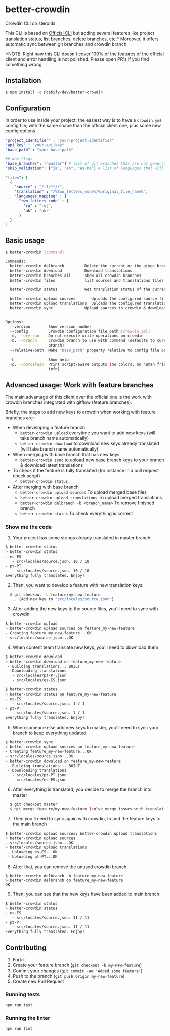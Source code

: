 # better-crowdin

Crowdin CLI on steroids.

This CLI is based on [Official CLI](https://support.crowdin.com/cli-tool/) but adding several features
like project translation status, list branches, delete branches, etc.\* Moreover, it offers automatic sync
between git branches and crowdin branch

\*NOTE: Right now this CLI doesn't cover 100% of the features of the official client and error handling
is not polished. Please open PR's if you find something wrong

## Installation

```sh
$ npm install -g @cabify-dev/better-crowdin
```

## Configuration

In order to use inside your project, the easiest way is to have a `crowdin.yml` config file,
with the same shape than the official client one, plus some new config options

```yml
"project_identifier" : "your-project-identifier"
"api_key" : "your-api-key"
"base_path" : "your-base-path"

## New flags
"base_branches": ["master"] # list of git branches that are not generating a Crowdin branch when uploading sources
"skip_validation": ["ja", "en", "es-MX"] # list of languages that will be ignored when calling "better-crowdin status"

"files": [
  {
    "source" : "/t1/**/*",
    "translation" : "/%two_letters_code%/%original_file_name%",
    "languages_mapping" : {
      "two_letters_code" : {
        "ru" : "ros",
        "uk" : "ukr"
      }
  }
]
```

## Basic usage

```sh
$ better-crowdin [command]

Commands:
  better-crowdin delbranch         Delete the current or the given branch
  better-crowdin download          Download translations
  better-crowdin branches all      show all crowdin branches
  better-crowdin files             list sources and translations files

  better-crowdin status            Get translation status of the current branch
                                                                       [default]
  better-crowdin upload sources       Uploads the configured source files
  better-crowdin upload translations  Uploads the configured translations
  better-crowdin sync              Upload sources to crowdin & download translations


Options:
  --version        Show version number                                 [boolean]
  --config         Crowdin configuration file path [crowdin.yml]
  -d, --dry-run    Do not execute write operations on crowdin
  -b, --branch     Crowdin branch to use with command (defaults to current git
                   branch)                                              [string]
  --relative-path  Make "base_path" property relative to config file path
                                                                       [boolean]
  -h               Show help                                           [boolean]
  -p, --porcelain  Print script-aware outputs (no colors, no human friendly
                   info)                                               [boolean]
```

## Advanced usage: Work with feature branches

The main advantage of this client over the official one is the work with crowdin branches integrated
with gitflow (feature branches).

Briefly, the steps to add new keys to crowdin when working with feature branches are:

- When developing a feature branch
  - `better-crowdin upload` everytime you want to add new keys (will take branch name automatically)
  - `better-crowdin download` to download new keys already translated (will take branch name automatically)
- When merging with base branch that has new keys
  - `better-crowdin sync` to upload new base branch keys to your branch & download latest translations
- To check if the feature is fully translated (for instance in a pull request check script)
  - `better-crowdin status`
- After merging with base branch
  - `better-crowdin upload sources` To upload merged base files
  - `better-crowdin upload translations` To upload merged translations
  - `better-crowdin delbranch -b <branch_name>` To remove finished branch
  - `better-crowdin status` To check everything is correct

### Show me the code

1.  Your project has some strings already translated in master branch:

```sh
$ better-crowdin status
> better-crowdin status
- es-ES
   - src/locales/source.json. 10 / 10
- pt-PT
   - src/locales/source.json. 10 / 10
Everything fully translated. Enjoy!
```

2.  Then, you want to develop a feature with new translation keys:

```sh
  $ git checkout -b feature/my-new-feature
  ... (Add new key to "src/locales/source.json")
```

3.  After adding the new keys to the source files, you'll need to sync with crowdin

```sh
$ better-crowdin upload
> better-crowdin upload sources on feature_my-new-feature
- Creating feature_my-new-feature...OK
- src/locales/source.json...OK
```

4.  When content team translate new keys, you'll need to download them

```sh
$ better-crowdin download
> better-crowdin download on feature_my-new-feature
 - Building translations... BUILT
 - Downloading translations
   - src/locales/pt-PT.json
   - src/locales/es-ES.json

$ better-crowdin status
> better-crowdin status on feature_my-new-feature
- es-ES
   - src/locales/source.json. 1 / 1
- pt-PT
   - src/locales/source.json. 1 / 1
Everything fully translated. Enjoy!
```

5.  When someone else add new keys to master, you'll need to sync your branch to keep everything updated

```sh
$ better-crowdin sync
> better-crowdin upload sources on feature_my-new-feature
- Creating feature_my-new-feature...OK
- src/locales/source.json...OK
> better-crowdin download on feature_my-new-feature
 - Building translations... BUILT
 - Downloading translations
   - src/locales/pt-PT.json
   - src/locales/es-ES.json
```

6.  After everything is translated, you decide to merge the branch into master

```sh
  $ git checkout master
  $ git merge feature/my-new-feature (solve merge issues with translations)
```

7.  Then you'll need to sync again with crowdin, to add the feature keys to the main branch

```sh
$ better-crowdin upload sources; better-crowdin upload translations
> better-crowdin upload sources
- src/locales/source.json...OK
> better-crowdin upload translations
 - Uploading es-ES...OK
 - Uploading pt-PT...OK
```

8.  After that, you can remove the unused crowdin branch

```
$ better-crowdin delbranch -b feature_my-new-feature
> better-crowdin delbranch on feature_my-new-feature
OK
```

9.  Then, you can see that the new keys have been added to main branch

```sh
$ better-crowdin status
> better-crowdin status
- es-ES
   - src/locales/source.json. 11 / 11
- pt-PT
   - src/locales/source.json. 11 / 11
Everything fully translated. Enjoy!
```

## Contributing

1.  Fork it
2.  Create your feature branch (`git checkout -b my-new-feature`)
3.  Commit your changes (`git commit -am 'Added some feature'`)
4.  Push to the branch (`git push origin my-new-feature`)
5.  Create new Pull Request

### Running tests

```sh
npm run test
```

### Running the linter

```sh
npm run lint
```
